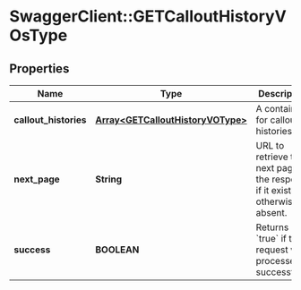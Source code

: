 # SwaggerClient::GETCalloutHistoryVOsType

## Properties
Name | Type | Description | Notes
------------ | ------------- | ------------- | -------------
**callout_histories** | [**Array&lt;GETCalloutHistoryVOType&gt;**](GETCalloutHistoryVOType.md) | A container for callout histories.  | [optional] 
**next_page** | **String** | URL to retrieve the next page of the response if it exists; otherwise absent.  | [optional] 
**success** | **BOOLEAN** | Returns &#x60;true&#x60; if the request was processed successfully.  | [optional] 



